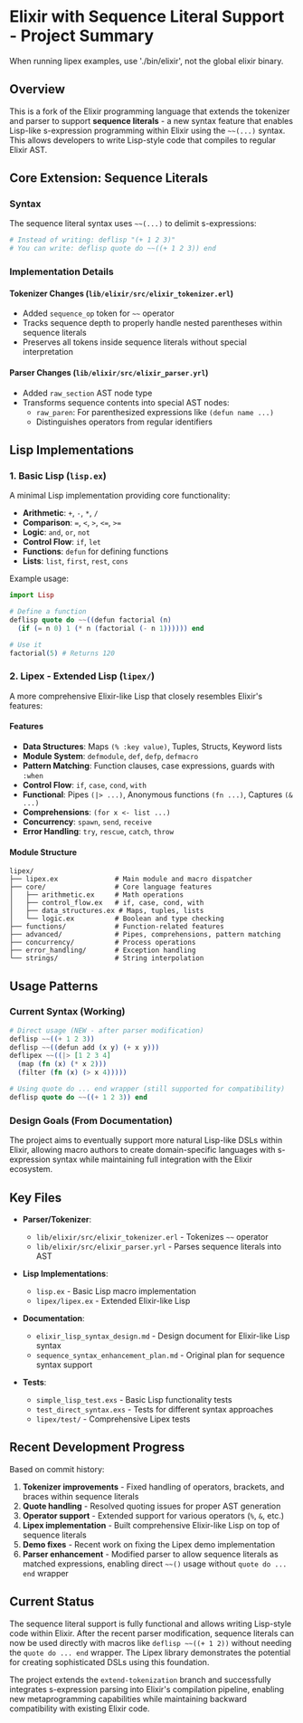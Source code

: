 # Elixir with Sequence Literal Support - Project Summary

When running lipex examples, use './bin/elixir', not the global elixir binary.

## Overview

This is a fork of the Elixir programming language that extends the tokenizer and parser to support **sequence literals** - a new syntax feature that enables Lisp-like s-expression programming within Elixir using the `~~(...)` syntax. This allows developers to write Lisp-style code that compiles to regular Elixir AST.

## Core Extension: Sequence Literals

### Syntax
The sequence literal syntax uses `~~(...)` to delimit s-expressions:
```elixir
# Instead of writing: deflisp "(+ 1 2 3)"
# You can write: deflisp quote do ~~((+ 1 2 3)) end
```

### Implementation Details

#### Tokenizer Changes (`lib/elixir/src/elixir_tokenizer.erl`)
- Added `sequence_op` token for `~~` operator
- Tracks sequence depth to properly handle nested parentheses within sequence literals
- Preserves all tokens inside sequence literals without special interpretation

#### Parser Changes (`lib/elixir/src/elixir_parser.yrl`)
- Added `raw_section` AST node type
- Transforms sequence contents into special AST nodes:
  - `raw_paren`: For parenthesized expressions like `(defun name ...)`
  - Distinguishes operators from regular identifiers

## Lisp Implementations

### 1. Basic Lisp (`lisp.ex`)
A minimal Lisp implementation providing core functionality:
- **Arithmetic**: `+`, `-`, `*`, `/`
- **Comparison**: `=`, `<`, `>`, `<=`, `>=`
- **Logic**: `and`, `or`, `not`
- **Control Flow**: `if`, `let`
- **Functions**: `defun` for defining functions
- **Lists**: `list`, `first`, `rest`, `cons`

Example usage:
```elixir
import Lisp

# Define a function
deflisp quote do ~~((defun factorial (n) 
  (if (= n 0) 1 (* n (factorial (- n 1)))))) end

# Use it
factorial(5) # Returns 120
```

### 2. Lipex - Extended Lisp (`lipex/`)
A more comprehensive Elixir-like Lisp that closely resembles Elixir's features:

#### Features
- **Data Structures**: Maps `(% :key value)`, Tuples, Structs, Keyword lists
- **Module System**: `defmodule`, `def`, `defp`, `defmacro`
- **Pattern Matching**: Function clauses, case expressions, guards with `:when`
- **Control Flow**: `if`, `case`, `cond`, `with`
- **Functional**: Pipes `(|> ...)`, Anonymous functions `(fn ...)`, Captures `(& ...)`
- **Comprehensions**: `(for x <- list ...)`
- **Concurrency**: `spawn`, `send`, `receive`
- **Error Handling**: `try`, `rescue`, `catch`, `throw`

#### Module Structure
```
lipex/
├── lipex.ex              # Main module and macro dispatcher
├── core/                 # Core language features
│   ├── arithmetic.ex     # Math operations
│   ├── control_flow.ex   # if, case, cond, with
│   ├── data_structures.ex # Maps, tuples, lists
│   └── logic.ex          # Boolean and type checking
├── functions/            # Function-related features
├── advanced/             # Pipes, comprehensions, pattern matching
├── concurrency/          # Process operations
├── error_handling/       # Exception handling
└── strings/              # String interpolation
```

## Usage Patterns

### Current Syntax (Working)
```elixir
# Direct usage (NEW - after parser modification)
deflisp ~~((+ 1 2 3))
deflisp ~~((defun add (x y) (+ x y)))
deflipex ~~((|> [1 2 3 4]
  (map (fn (x) (* x 2)))
  (filter (fn (x) (> x 4)))))

# Using quote do ... end wrapper (still supported for compatibility)
deflisp quote do ~~((+ 1 2 3)) end
```

### Design Goals (From Documentation)
The project aims to eventually support more natural Lisp-like DSLs within Elixir, allowing macro authors to create domain-specific languages with s-expression syntax while maintaining full integration with the Elixir ecosystem.

## Key Files

- **Parser/Tokenizer**: 
  - `lib/elixir/src/elixir_tokenizer.erl` - Tokenizes `~~` operator
  - `lib/elixir/src/elixir_parser.yrl` - Parses sequence literals into AST

- **Lisp Implementations**:
  - `lisp.ex` - Basic Lisp macro implementation
  - `lipex/lipex.ex` - Extended Elixir-like Lisp

- **Documentation**:
  - `elixir_lisp_syntax_design.md` - Design document for Elixir-like Lisp syntax
  - `sequence_syntax_enhancement_plan.md` - Original plan for sequence syntax support

- **Tests**:
  - `simple_lisp_test.exs` - Basic Lisp functionality tests
  - `test_direct_syntax.exs` - Tests for different syntax approaches
  - `lipex/test/` - Comprehensive Lipex tests

## Recent Development Progress

Based on commit history:
1. **Tokenizer improvements** - Fixed handling of operators, brackets, and braces within sequence literals
2. **Quote handling** - Resolved quoting issues for proper AST generation
3. **Operator support** - Extended support for various operators (`%`, `&`, etc.)
4. **Lipex implementation** - Built comprehensive Elixir-like Lisp on top of sequence literals
5. **Demo fixes** - Recent work on fixing the Lipex demo implementation
6. **Parser enhancement** - Modified parser to allow sequence literals as matched expressions, enabling direct `~~()` usage without `quote do ... end` wrapper

## Current Status

The sequence literal support is fully functional and allows writing Lisp-style code within Elixir. After the recent parser modification, sequence literals can now be used directly with macros like `deflisp ~~((+ 1 2))` without needing the `quote do ... end` wrapper. The Lipex library demonstrates the potential for creating sophisticated DSLs using this foundation.

The project extends the `extend-tokenization` branch and successfully integrates s-expression parsing into Elixir's compilation pipeline, enabling new metaprogramming capabilities while maintaining backward compatibility with existing Elixir code.
